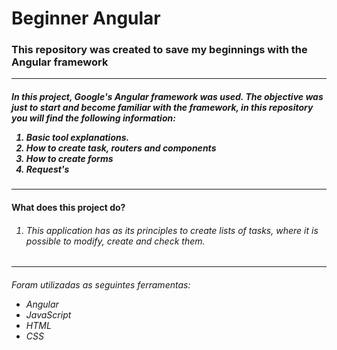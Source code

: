 <h1> Beginner Angular </h1>

### This repository was created to save my beginnings with the Angular framework

<hr/>

<h5>In this project, Google's Angular framework was used. The objective was just to start and become familiar with the framework, in this repository you will find the following information: <br/> 
  <ol>
  <li>Basic tool explanations.</li>
  <li>How to create task, routers and components</li>
  <li>How to create forms </li>
  <li>Request's</li>
    </ol>
</h5>

<hr/>

<h4>What does this project do? </h4>
<ol><h6> <li>This application has as its principles to create lists of tasks, where it is possible to modify, create and check them. </li>  </h6> </ol>

<hr/>
<h6>Foram utilizadas as seguintes ferramentas:
  <ul> 
  <li>Angular</li>
  <li>JavaScript</li>
  <li>HTML</li>
  <li>CSS</li>
  </ul>
</h6>
